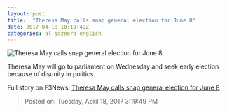 ```yaml
---
layout: post
title:  "Theresa May calls snap general election for June 8"
date: 2017-04-18 10:19:49Z
categories: al-jazeera-english
---
```


![Theresa May calls snap general election for June 8](http://www.aljazeera.com/mritems/Images/2015/11/19/dafe960a95f143e0887a3d704bd7b675_18.jpg)

Theresa May will go to parliament on Wednesday and seek early election because of disunity in politics.


Full story on F3News: [Theresa May calls snap general election for June 8](http://www.f3nws.com/n/GGuFkD)

> Posted on: Tuesday, April 18, 2017 3:19:49 PM
